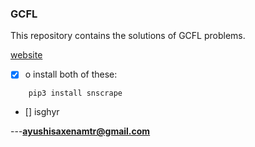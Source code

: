 ### GCFL
 This repository contains the solutions of GCFL problems.
 
[website](https://www.hackerrank.com)
 
- [x] o install both of these:
```
    pip3 install snscrape
```
- [] isghyr
 
 
 
 ---**ayushisaxenamtr@gmail.com**
